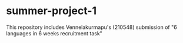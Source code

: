 # summer-project-1
This repository includes Vennelakurmapu's (210548) submission of "6 languages in 6 weeks recruitment task"
